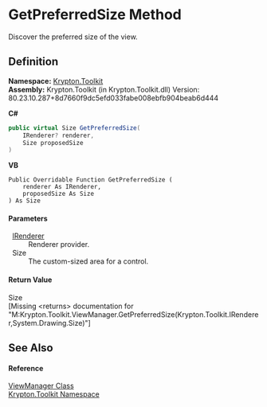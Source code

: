 # GetPreferredSize Method


Discover the preferred size of the view.



## Definition
**Namespace:** <a href="79d2eac2-21f4-54ff-7552-b20c33c30600.md">Krypton.Toolkit</a>  
**Assembly:** Krypton.Toolkit (in Krypton.Toolkit.dll) Version: 80.23.10.287+8d7660f9dc5efd033fabe008ebfb904beab6d444

**C#**
``` C#
public virtual Size GetPreferredSize(
	IRenderer? renderer,
	Size proposedSize
)
```
**VB**
``` VB
Public Overridable Function GetPreferredSize ( 
	renderer As IRenderer,
	proposedSize As Size
) As Size
```



#### Parameters
<dl><dt>  <a href="510ba00d-9814-c743-a4c7-aee129753625.md">IRenderer</a></dt><dd>Renderer provider.</dd><dt>  Size</dt><dd>The custom-sized area for a control.</dd></dl>

#### Return Value
Size  
\[Missing &lt;returns&gt; documentation for "M:Krypton.Toolkit.ViewManager.GetPreferredSize(Krypton.Toolkit.IRenderer,System.Drawing.Size)"\]

## See Also


#### Reference
<a href="3760acae-8ec5-3ca7-2132-35bf556b0fbb.md">ViewManager Class</a>  
<a href="79d2eac2-21f4-54ff-7552-b20c33c30600.md">Krypton.Toolkit Namespace</a>  
